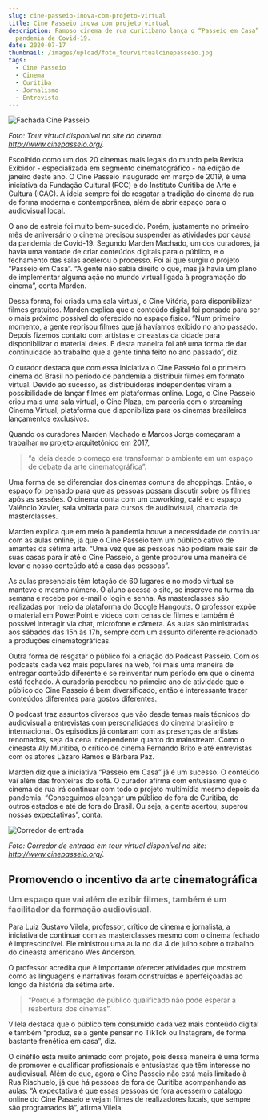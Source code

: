 ```yaml
---
slug: cine-passeio-inova-com-projeto-virtual
title: Cine Passeio inova com projeto virtual
description: Famoso cinema de rua curitibano lança o “Passeio em Casa” devido à
  pandemia de Covid-19.
date: 2020-07-17
thumbnail: /images/upload/foto_tourvirtualcinepasseio.jpg
tags:
  - Cine Passeio
  - Cinema
  - Curitiba
  - Jornalismo
  - Entrevista
---
```

![Fachada Cine Passeio](/images/upload/foto_tourvirtualcinepasseio.jpg)

*Foto: Tour virtual disponível no site do cinema: <http://www.cinepasseio.org/>.* 

Escolhido como um dos 20 cinemas mais legais do mundo pela Revista Exibidor - especializada em segmento cinematográfico - na edição de janeiro deste ano. O Cine Passeio inaugurado em março de 2019, é uma iniciativa da Fundação Cultural (FCC) e do Instituto Curitiba de Arte e Cultura (ICAC).  A ideia sempre foi de resgatar a tradição do cinema de rua de forma moderna e contemporânea, além de abrir espaço para o audiovisual local.

O ano de estreia foi muito bem-sucedido. Porém, justamente no primeiro mês de aniversário o cinema precisou suspender as atividades por causa da pandemia de Covid-19. Segundo Marden Machado, um dos curadores, já havia uma vontade de criar conteúdos digitais para o público, e o fechamento das salas acelerou o processo. Foi aí que surgiu o projeto “Passeio em Casa”. “A gente não sabia direito o que, mas já havia um plano de implementar alguma ação no mundo virtual ligada à programação do cinema”, conta Marden. 

Dessa forma, foi criada uma sala virtual, o Cine Vitória, para disponibilizar filmes gratuitos. Marden explica que o conteúdo digital foi pensado para ser o mais próximo possível do oferecido no espaço físico. “Num primeiro momento, a gente reprisou filmes que já havíamos exibido no ano passado. Depois fizemos contato com artistas e cineastas da cidade para disponibilizar o material deles. E desta maneira foi até uma forma de dar continuidade ao trabalho que a gente tinha feito no ano passado”, diz. 

O curador destaca que com essa iniciativa o Cine Passeio foi o primeiro cinema do Brasil no período de pandemia a distribuir filmes em formato virtual. Devido ao sucesso, as distribuidoras independentes viram a possibilidade de lançar filmes em plataformas online. Logo, o Cine Passeio criou mais uma sala virtual, o Cine Plaza, em parceria com o streaming Cinema Virtual, plataforma que disponibiliza para os cinemas brasileiros lançamentos exclusivos.

Quando os curadores Marden Machado e Marcos Jorge começaram a trabalhar no projeto arquitetônico em 2017, 

> “a ideia desde o começo era transformar o ambiente em um espaço de debate da arte cinematográfica”. 

Uma forma de se diferenciar dos cinemas comuns de shoppings. Então, o espaço foi pensado para que as pessoas possam discutir sobre os filmes após as sessões. O cinema conta com um coworking, café e o espaço Valêncio Xavier, sala voltada para cursos de audiovisual, chamada de masterclasses. 

Marden explica que em meio à pandemia houve a necessidade de continuar com as aulas online, já que o Cine Passeio tem um público cativo de amantes da sétima arte. “Uma vez que as pessoas não podiam mais sair de suas casas para ir até o Cine Passeio, a gente procurou uma maneira de levar o nosso conteúdo até a casa das pessoas”.

 As aulas presenciais têm lotação de 60 lugares e no modo virtual se manteve o mesmo número. O aluno acessa o site, se inscreve na turma da semana e recebe por e-mail o login e senha. As masterclasses são realizadas por meio da plataforma do Google Hangouts. O professor expõe o material em PowerPoint e vídeos com cenas de filmes e também é possível interagir via chat, microfone e câmera. As aulas são ministradas aos sábados das 15h às 17h, sempre com um assunto diferente relacionado a produções cinematográficas.

Outra forma de resgatar o público foi a criação do Podcast Passeio. Com os podcasts cada vez mais populares na web, foi mais uma maneira de entregar conteúdo diferente e se reinventar num período em que o cinema está fechado. A curadoria percebeu no primeiro ano de atividade que o público do Cine Passeio é bem diversificado, então é interessante trazer conteúdos diferentes para gostos diferentes.

O podcast traz assuntos diversos que vão desde temas mais técnicos do audiovisual a entrevistas com personalidades do cinema brasileiro e internacional. Os episódios já contaram com as presenças de artistas renomados, seja da cena independente quanto do mainstream. Como o cineasta Aly Muritiba, o crítico de cinema Fernando Brito e até entrevistas com os atores Lázaro Ramos e Bárbara Paz.

Marden diz que a iniciativa “Passeio em Casa” já é um sucesso. O conteúdo vai além das fronteiras do sofá. O curador afirma com entusiasmo que o cinema de rua irá continuar com todo o projeto multimídia mesmo depois da pandemia. “Conseguimos alcançar um público de fora de Curitiba, de outros estados e até de fora do Brasil. Ou seja, a gente acertou, superou nossas expectativas”, conta.

![Corredor de entrada](/images/upload/tourvirtual_cinepasseiointerno.jpg "Cine Passeio")

*Foto: Corredor de entrada em tour virtual disponível no site: <http://www.cinepasseio.org/>.*

<h2>Promovendo o incentivo da arte cinematográfica</h2>
<h3 style="color: #757575; margin-top: 10px;">Um espaço que vai além de exibir filmes, também é um facilitador da formação audiovisual.</h3>

Para Luiz Gustavo Vilela, professor, crítico de cinema e jornalista, a iniciativa de continuar com as masterclasses mesmo com o cinema fechado é imprescindível. Ele ministrou uma aula no dia 4 de julho sobre o trabalho do cineasta americano Wes Anderson.

 O professor acredita que é importante oferecer atividades que mostrem como as linguagens e narrativas foram construídas e aperfeiçoadas ao longo da história da sétima arte. 

> “Porque a formação de público qualificado não pode esperar a reabertura dos cinemas”.

 Vilela destaca que o público tem consumido cada vez mais conteúdo digital e também “produz, se a gente pensar no TikTok ou Instagram, de forma bastante frenética em casa”, diz.

O cinéfilo está muito animado com projeto, pois dessa maneira é uma forma de promover e qualificar profissionais e entusiastas que têm interesse no audiovisual. Além de que, agora o Cine Passeio não está mais limitado à Rua Riachuelo, já que há pessoas de fora de Curitiba acompanhando as aulas: “A expectativa é que essas pessoas de fora acessem o catálogo online do Cine Passeio e vejam filmes de realizadores locais, que sempre são programados lá”, afirma Vilela.